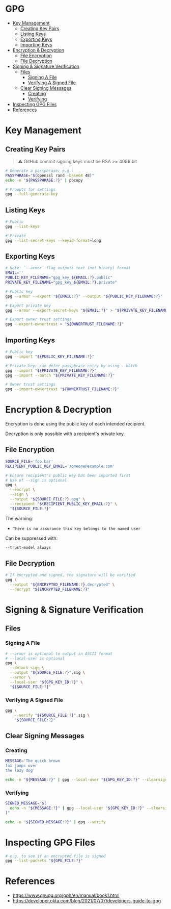 # GPG

* [Key Management](#key-management)
    * [Creating Key Pairs](#creating-key-pairs)
    * [Listing Keys](#listing-keys)
    * [Exporting Keys](#exporting-keys)
    * [Importing Keys](#importing-keys)
* [Encryption & Decryption](#encryption--decryption)
    * [File Encryption](#file-encryption)
    * [File Decryption](#file-decryption)
* [Signing & Signature Verification](#signing--signature-verification)
    * [Files](#files)
        * [Signing A File](#signing-a-file)
        * [Verifying A Signed File](#verifying-a-signed-file)
    * [Clear Signing Messages](#clear-signing-messages)
        * [Creating](#creating)
        * [Verifying](#verifying)
* [Inspecting GPG Files](#inspecting-gpg-files)
* [References](#references)

# Key Management

## Creating Key Pairs

> ⚠️ GitHub commit signing keys must be RSA >= 4096 bit

```bash
# Generate a passphrase; e.g.:
PASSPHRASE="$(openssl rand -base64 48)"
echo -n "${PASSPHRASE:?}" | pbcopy

# Prompts for settings
gpg --full-generate-key
```

## Listing Keys

```bash
# Public
gpg --list-keys
```

```bash
# Private
gpg --list-secret-keys --keyid-format=long
```

## Exporting Keys

```bash
# Note: `--armor` flag outputs text (not binary) format
EMAIL=''
PUBLIC_KEY_FILENAME="gpg_key_${EMAIL:?}.public"
PRIVATE_KEY_FILENAME="gpg_key_${EMAIL:?}.private"

# Public key
gpg --armor --export "${EMAIL:?}" --output "${PUBLIC_KEY_FILENAME:?}"

# Export private key
gpg --armor --export-secret-keys "${EMAIL:?}" > "${PRIVATE_KEY_FILENAME:?}"

# Export owner trust settings
gpg --export-ownertrust > "${OWNERTRUST_FILENAME:?}"
```

## Importing Keys

```bash
# Public key
gpg --import "${PUBLIC_KEY_FILENAME:?}"
```

```bash
# Private key; can defer passphrase entry by using --batch
gpg --import "${PRIVATE_KEY_FILENAME:?}"
gpg --import --batch "${PRIVATE_KEY_FILENAME:?}"
```

```bash
# Owner trust settings
gpg --import-ownertrust "${OWNERTRUST_FILENAME:?}"
```

# Encryption & Decryption

Encryption is done using the public key of each intended recipient.

Decryption is only possible with a recipient's private key.

## File Encryption

```bash
SOURCE_FILE='foo.bar'
RECIPIENT_PUBLIC_KEY_EMAIL='someone@example.com'
```

```bash
# Ensure recipient's public key has been imported first
# Use of --sign is optional
gpg \
  --encrypt \
  --sign \
  --output "${SOURCE_FILE:?}.gpg" \
  --recipient "${RECIPIENT_PUBLIC_KEY_EMAIL:?}" \
  "${SOURCE_FILE:?}"
```

The warning:

* `There is no assurance this key belongs to the named user`

Can be suppressed with:

```bash
--trust-model always
```

## File Decryption

```bash
# If encrypted and signed, the signature will be verified 
gpg \
  --output "${ENCRYPTED_FILENAME:?}.decrypted" \
  --decrypt "${ENCRYPTED_FILENAME:?}"
```

# Signing & Signature Verification

## Files

### Signing A File

```bash
# --armor is optional to output in ASCII format
# --local-user is optional
gpg \
  --detach-sign \
  --output "${SOURCE_FILE:?}".sig \
  --armor \
  --local-user "${GPG_KEY_ID:?}" \
  "${SOURCE_FILE:?}"
```

### Verifying A Signed File

```bash
gpg \
    --verify "${SOURCE_FILE:?}".sig \
    "${SOURCE_FILE:?}"
```

## Clear Signing Messages

### Creating

```bash
MESSAGE='The quick brown
fox jumps over
the lazy dog'

echo -n "${MESSAGE:?}" | gpg --local-user "${GPG_KEY_ID:?}" --clearsign
```

### Verifying

```bash
SIGNED_MESSAGE="$(
  echo -n "${MESSAGE:?}" | gpg --local-user "${GPG_KEY_ID:?}" --clearsign
)"

echo -n "${SIGNED_MESSAGE:?}" | gpg --verify
```

# Inspecting GPG Files

```bash
# e.g. to see if an encrypted file is signed
gpg --list-packets "${GPG_FILE:?}"
```

# References

* https://www.gnupg.org/gph/en/manual/book1.html
* https://developer.okta.com/blog/2021/07/07/developers-guide-to-gpg
